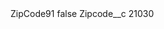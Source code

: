<?xml version="1.0" encoding="UTF-8"?>
<CustomMetadata xmlns="http://soap.sforce.com/2006/04/metadata" xmlns:xsi="http://www.w3.org/2001/XMLSchema-instance" xmlns:xsd="http://www.w3.org/2001/XMLSchema">
    <label>ZipCode91</label>
    <protected>false</protected>
    <values>
        <field>Zipcode__c</field>
        <value xsi:type="xsd:string">21030</value>
    </values>
</CustomMetadata>
